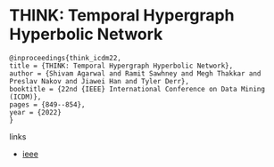 # THINK: Temporal Hypergraph Hyperbolic Network

```
@inproceedings{think_icdm22,
title = {THINK: Temporal Hypergraph Hyperbolic Network},
author = {Shivam Agarwal and Ramit Sawhney and Megh Thakkar and Preslav Nakov and Jiawei Han and Tyler Derr},
booktitle = {22nd {IEEE} International Conference on Data Mining (ICDM)},
pages = {849--854},
year = {2022}
}
```

links
- [ieee](https://doi.org/10.1109/ICDM54844.2022.00096)

